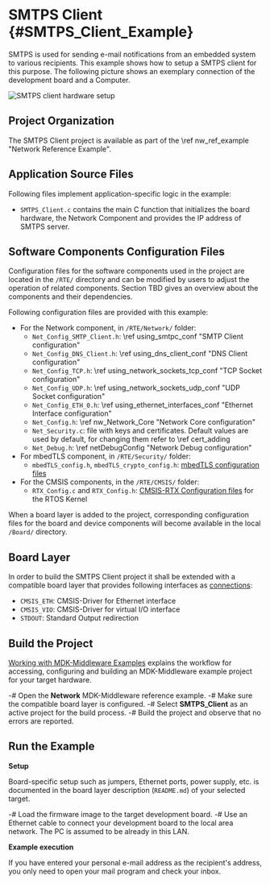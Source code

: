 # SMTPS Client {#SMTPS_Client_Example}

SMTPS is used for sending e-mail notifications from an embedded system to various recipients. This example shows how to setup a SMTPS client for this purpose. The following picture shows an exemplary connection of the development board and a Computer.

![SMTPS client hardware setup](smtp_setup.png)

## Project Organization

The SMTPS Client project is available as part of the \ref nw_ref_example "Network Reference Example".

<h2>Application Source Files</h2>

Following files implement application-specific logic in the example:

 - `SMTPS_Client.c` contains the main C function that initializes the board hardware, the Network Component and provides the IP address of SMTPS server.

<h2>Software Components Configuration Files</h2>

Configuration files for the software components used in the project are located in the `/RTE/` directory and can be modified by users to adjust the operation of related components. Section TBD gives an overview about the components and their dependencies.

Following configuration files are provided with this example:

 - For the Network component, in `/RTE/Network/` folder:
   - `Net_Config_SMTP_Client.h`: \ref using_smtpc_conf "SMTP Client configuration"
   - `Net_Config_DNS_Client.h`: \ref using_dns_client_conf "DNS Client configuration"
   - `Net_Config_TCP.h`: \ref using_network_sockets_tcp_conf "TCP Socket configuration"
   - `Net_Config_UDP.h`: \ref using_network_sockets_udp_conf "UDP Socket configuration"
   - `Net_Config_ETH_0.h`: \ref using_ethernet_interfaces_conf "Ethernet Interface configuration"
   - `Net_Config.h`: \ref nw_Network_Core "Network Core configuration"
   - `Net_Security.c`: file with keys and certificates. Default values are used by default, for changing them refer to \ref cert_adding
   - `Net_Debug.h`: \ref netDebugConfig "Network Debug configuration"
 - For mbedTLS component, in `/RTE/Security/` folder:
   - `mbedTLS_config.h`, `mbedTLS_crypto_config.h`: [mbedTLS configuration files](https://github.com/ARM-software/CMSIS-mbedTLS)
 - For the CMSIS components, in the `/RTE/CMSIS/` folder:
   - `RTX_Config.c` and `RTX_Config.h`: [CMSIS-RTX Configuration files](https://arm-software.github.io/CMSIS-RTX/latest/config_rtx5.html) for the RTOS Kernel

When a board layer is added to the project, corresponding configuration files for the board and device components will become available in the local `/Board/` directory.

<h2>Board Layer</h2>

In order to build the SMTPS Client project it shall be extended with a compatible board layer that provides following interfaces as [connections](https://github.com/Open-CMSIS-Pack/cmsis-toolbox/blob/main/docs/ReferenceApplications.md#connections):
 - `CMSIS_ETH`: CMSIS-Driver for Ethernet interface
 - `CMSIS_VIO`: CMSIS-Driver for virtual I/O interface
 - `STDOUT`: Standard Output redirection

## Build the Project

[Working with MDK-Middleware Examples](../General/working_with_examples.html) explains the workflow for accessing, configuring and building an MDK-Middleware example project for your target hardware.

 -# Open the **Network** MDK-Middleware reference example.
 -# Make sure the compatible board layer is configured.
 -# Select **SMTPS_Client** as an active project for the build process.
 -# Build the project and observe that no errors are reported.

## Run the Example

**Setup**

Board-specific setup such as jumpers, Ethernet ports, power supply, etc. is documented in the board layer description (`README.md`) of your selected target.

 -# Load the firmware image to the target development board.
 -# Use an Ethernet cable to connect your development board to the local area network. The PC is assumed to be already in this LAN.

**Example execution**

If you have entered your personal e-mail address as the recipient's address, you only need to open your mail program and check your inbox.
